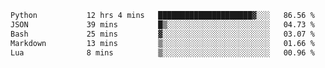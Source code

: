 <!--START_SECTION:waka-->

```txt
Python           12 hrs 4 mins   █████████████████████▓░░░   86.56 %
JSON             39 mins         █▒░░░░░░░░░░░░░░░░░░░░░░░   04.73 %
Bash             25 mins         ▓░░░░░░░░░░░░░░░░░░░░░░░░   03.07 %
Markdown         13 mins         ▒░░░░░░░░░░░░░░░░░░░░░░░░   01.66 %
Lua              8 mins          ▒░░░░░░░░░░░░░░░░░░░░░░░░   00.96 %
```

<!--END_SECTION:waka-->
